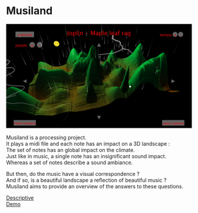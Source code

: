 # Musiland #

![Screenshot](screenshot.jpg)

Musiland is a processing project.  
It plays a midi file and each note has an impact on a 3D landscape :  
The set of notes has an global impact on the climate.  
Just like in music, a single note has an insignificant sound impact.  
Whereas a set of notes describe a sound ambiance.  

But then, do the music have a visual correspondence ?  
And if so, is a beautiful landscape a reflection of beautiful music ?  
Musiland aims to provide an overview of the answers to these questions.

[Descriptive](Musiland.pdf)  
[Demo](Musiland%20Demo.mp4)
